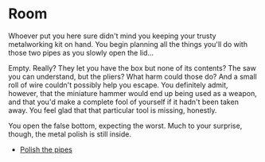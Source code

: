 Room
====

Whoever put you here sure didn't mind you keeping your trusty metalworking kit
on hand.  You begin planning all the things you'll do with those two pipes as
you slowly open the lid...

Empty.  Really?  They let you have the box but none of its contents?  The saw
you can understand, but the pliers?  What harm could those do?  And a small
roll of wire couldn't possibly help you escape.  You definitely admit, however,
that the miniature hammer would end up being used as a weapon, and that you'd
make a complete fool of yourself if it hadn't been taken away.  You feel glad
that that particular tool is missing, honestly.

You open the false bottom, expecting the worst.  Much to your surprise, though,
the metal polish is still inside.

* [Polish the pipes](p0s1lightpolish.html)
